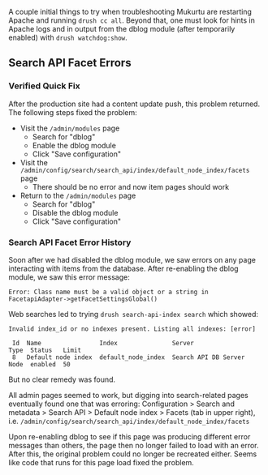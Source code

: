
A couple initial things to try when troubleshooting Mukurtu are restarting
Apache and running `drush cc all`. Beyond that, one must look for hints in
Apache logs and in output from the dblog module (after temporarily enabled)
with `drush watchdog:show`.

## Search API Facet Errors

### Verified Quick Fix

After the production site had a content update push, this problem returned.
The following steps fixed the problem:
- Visit the `/admin/modules` page
  - Search for "dblog"
  - Enable the dblog module
  - Click "Save configuration"
- Visit the `/admin/config/search/search_api/index/default_node_index/facets` page
  - There should be no error and now item pages should work
- Return to the `/admin/modules` page
  - Search for "dblog"
  - Disable the dblog module
  - Click "Save configuration"

### Search API Facet Error History

Soon after we had disabled the dblog module, we saw errors on any page
interacting with items from the database. After re-enabling the dblog module,
we saw this error message:

```
Error: Class name must be a valid object or a string in
FacetapiAdapter->getFacetSettingsGlobal()
```

Web searches led to trying `drush search-api-index search` which showed:

```
Invalid index_id or no indexes present. Listing all indexes: [error]

 Id  Name                Index               Server                Type  Status   Limit 
 8   Default node index  default_node_index  Search API DB Server  Node  enabled  50
```

But no clear remedy was found.

All admin pages seemed to work, but digging into search-related pages eventually
found one that was erroring: Configuration > Search and metadata > Search API >
Default node index > Facets (tab in upper right),
i.e. `/admin/config/search/search_api/index/default_node_index/facets`

Upon re-enabling dblog to see if this page was producing different error
messages than others, the page then no longer failed to load with an error.
After this, the original problem could no longer be recreated either.
Seems like code that runs for this page load fixed the problem.
